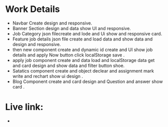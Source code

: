 # Work Details
- Navbar Create design and responsive.
- Banner Section design and data show UI and responsive.
- Job Category json filecreate and lode and Ui show and responsive card.
- Feature job details json file create and load data and show data and design and responsive.
- then new component create and dynamic id create and UI show job details and apply Now button click localStorage save .
- apply job component create and data load and localStorage data get and card design and show data and filter button shoe.
- Satatics component create and object declear and assignment mark write and rechart show ui design .
- Blog Component create and card design and Question and answer show card . 

# Live link:
- 